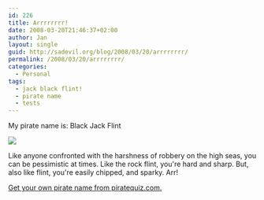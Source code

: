 ```yaml
---
id: 226
title: Arrrrrrrr!
date: 2008-03-20T21:46:37+02:00
author: Jan
layout: single
guid: http://sadevil.org/blog/2008/03/20/arrrrrrrr/
permalink: /2008/03/20/arrrrrrrr/
categories:
  - Personal
tags:
  - jack black flint!
  - pirate name
  - tests
---
```

My pirate name is: Black Jack Flint

![](/assets/images/2008/03/flag-sm.gif)

Like anyone confronted with the harshness of robbery on the high seas, you can be pessimistic at times. Like the rock flint, you're hard and sharp. But, also like flint, you're easily chipped, and sparky. Arr!

[Get your own pirate name from piratequiz.com.](http://www.piratequiz.com/)